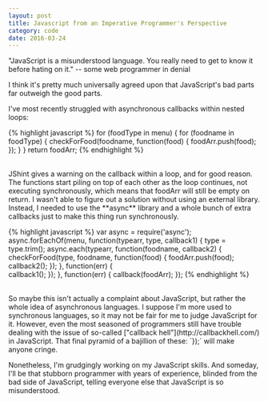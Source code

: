```yaml
---
layout: post
title: Javascript from an Imperative Programmer's Perspective
category: code 
date: 2016-03-24
---
```


"JavaScript is a misunderstood language. You really need to get to know it before hating on it." -- some web programmer in denial

I think it's pretty much universally agreed upon that JavaScript's bad parts far outweigh the good parts.

I've most recently struggled with asynchronous callbacks within nested loops:

{% highlight javascript %}
for (foodType in menu) {
    for (foodname in foodType) {
        checkForFood(foodname, function(food) {
            foodArr.push(food);
        });
    }
}
return foodArr;
{% endhighlight %}

<br>
JShint gives a warning on the callback within a loop, and for good reason. The functions start piling on top of each other as the loop continues, not executing synchronously, which means that foodArr will still be empty on return. I wasn't able to figure out a solution without using an external library. Instead, I needed to use the **async** library and a whole bunch of extra callbacks just to make this thing run synchronously. 

{% highlight javascript %}
var async = require('async');
async.forEachOf(menu, function(typearr, type, callback1) {
    type = type.trim();
    async.each(typearr, function(foodname, callback2) {
        checkForFood(type, foodname, function(food) {
            foodArr.push(food);
            callback2();
        });
    }, function(err) {        
        callback1();
    });
}, function(err) {
    callback(foodArr);
});
{% endhighlight %}

<br>
So maybe this isn't actually a complaint about JavaScript, but rather the whole idea of asynchronous languages. I suppose I'm more used to synchronous languages, so it may not be fair for me to judge JavaScript for it. However, even the most seasoned of programmers still have trouble dealing with the issue of so-called ["callback hell"](http://callbackhell.com/) in JavaScript. That final pyramid of a bajillion of these: `});` will make anyone cringe.

Nonetheless, I'm grudgingly working on my JavaScript skills. And someday, I'll be that stubborn programmer with years of experience, blinded from the bad side of JavaScript, telling everyone else that JavaScript is so misunderstood.
